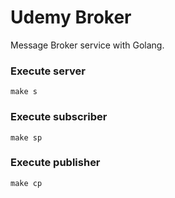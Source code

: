 <h1>
Udemy Broker
</h1>

Message Broker service with Golang.

### Execute server
```shell
make s
```

### Execute subscriber
```shell
make sp
```

### Execute publisher
```shell
make cp
```